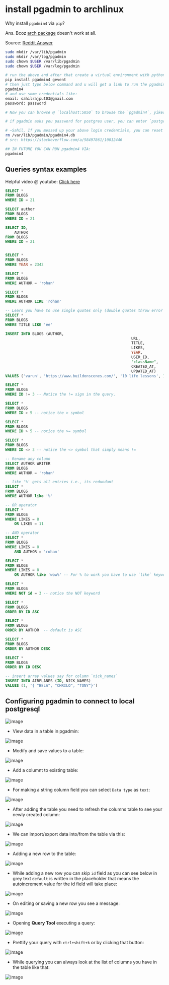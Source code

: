 # install pgadmin to archlinux

Why install `pgadmin4` via `pip`?

Ans. Bcoz [arch package](https://archlinux.org/packages/community/x86_64/pgadmin4/) doesn't work at all.

Source: [Reddit Answer](https://www.reddit.com/r/PostgreSQL/comments/nf9i0y/comment/hidkmco/?utm_source=share&utm_medium=web2x&context=3)

```bash
sudo mkdir /var/lib/pgadmin
sudo mkdir /var/log/pgadmin
sudo chown $USER /var/lib/pgadmin
sudo chown $USER /var/log/pgadmin

# run the above and after that create a virtual environment with python3 and inside that environment just do:
pip install pgadmin4 gevent
# then just type below command and u will get a link to run the pgadmin4 in ur browser
pgadmin4 
# and use some credentials like:
email: sahilrajput03@gmail.com
password: password

# Now you can browse @ `localhost:5050` to browse the `pgadmin4`, yikes!!

# if pgadmin asks you password for postgres user, you can enter `postgres` as password as well.

# ~Sahil, If you messed up your above login credentials, you can reset the login credentials like that:
rm /var/lib/pgadmin/pgadmin4.db
# src: https://stackoverflow.com/a/58497861/10012446

## IN FUTURE YOU CAN RUN pgadmin4 VIA:
pgadmin4
```

## Queries syntax examples

Helpful video @ youtube: [Click here](https://youtu.be/Dd2ej-QKrWY)

```sql
SELECT *
FROM BLOGS
WHERE ID = 21

SELECT author
FROM BLOGS
WHERE ID = 21

SELECT ID,
	AUTHOR
FROM BLOGS
WHERE ID = 21


SELECT *
FROM BLOGS
WHERE YEAR = 2342

SELECT *
FROM BLOGS
WHERE AUTHOR = 'rohan'

SELECT *
FROM BLOGS
WHERE AUTHOR LIKE 'rohan'

-- Learn you have to use single quotes only (double quotes throw error like column ee doesn't exist)
SELECT *
FROM BLOGS
WHERE TITLE LIKE 'ee'

INSERT INTO BLOGS (AUTHOR,
														URL,
														TITLE,
														LIKES,
														YEAR,
														USER_ID,
														"className",
														CREATED_AT,
														UPDATED_AT)
VALUES ('varun', 'https://www.buildonscenes.com/', '10 life lessons', 1221, 2021, 1, 'upper-class', '2022-07-01 22:44:50.129+05:30', '2022-07-01 22:44:50.129+05:30');

SELECT *
FROM BLOGS
WHERE ID != 3 -- Notice the != sign in the query.

SELECT *
FROM BLOGS
WHERE ID > 5 -- notice the > symbol

SELECT *
FROM BLOGS
WHERE ID > 5 -- notice the >= symbol

SELECT *
FROM BLOGS
WHERE ID <> 3 -- notice the <> symbol that simply means !=

-- Rename any column
SELECT AUTHOR WRITER
FROM BLOGS
WHERE AUTHOR = 'rohan'

-- like '%' gets all entries i.e., its redundant
SELECT *
FROM BLOGS
WHERE AUTHOR like '%'

-- OR operator
SELECT *
FROM BLOGS
WHERE LIKES = 8
	OR LIKES = 11

-- AND operator
SELECT *
FROM BLOGS
WHERE LIKES = 8
	AND AUTHOR = 'rohan'

SELECT *
FROM BLOGS
WHERE LIKES = 8
	OR AUTHOR like 'wow%' -- For % to work you have to use `like` keyword instead of `=` sign.

SELECT *
FROM BLOGS
WHERE NOT id = 3 -- notice the NOT keyword

SELECT *
FROM BLOGS
ORDER BY ID ASC

SELECT *
FROM BLOGS
ORDER BY AUTHOR  -- default is ASC

SELECT *
FROM BLOGS
ORDER BY AUTHOR DESC

SELECT *
FROM BLOGS
ORDER BY ID DESC

-- insert array values say for column `nick_names`
INSERT INTO AIRPLANES (ID, NICK_NAMES)
VALUES (1, '{ "BELA", "CHRILO", "TONY"}')
```

## Configuring pgadmin to connect to local postgresql

![image](https://user-images.githubusercontent.com/31458531/176994040-b59dac6c-3392-4794-b68b-c2f98d85c28f.png)

- View data in a table in pgadmin:

![image](https://user-images.githubusercontent.com/31458531/176994861-c2934f9c-9922-4c00-9ce4-5186c1ce7ff4.png)

- Modify and save values to a table:

![image](https://user-images.githubusercontent.com/31458531/176998064-0462a313-81ef-494c-829f-276df9a7247c.png)

- Add a columnt to existing table:

![image](https://user-images.githubusercontent.com/31458531/176997978-1c3b6154-40ff-4d08-a768-550752b711ab.png)

- For making a string column field you can select `Data type` as `text`:

![image](https://user-images.githubusercontent.com/31458531/176998317-79766122-ea0a-4dc2-8696-8ad8aaf32aa1.png)

- After adding the table you need to refresh the columns table to see your newly created column:

![image](https://user-images.githubusercontent.com/31458531/176999007-284da171-c137-4c66-acf9-883028f7183c.png)

- We can import/export data into/from the table via this:

![image](https://user-images.githubusercontent.com/31458531/176998566-a0d34b38-440c-41ca-8206-af5473d3a347.png)

- Adding a new row to the table:

![image](https://user-images.githubusercontent.com/31458531/176998765-f27985b0-8559-4611-8caa-20642031e23e.png)

- While adding a new row you can skip `id` field as you can see below in grey text `default` is written in the placeholder that means the autoincrement value for the id field will take place:

![image](https://user-images.githubusercontent.com/31458531/176998938-42641863-49f7-489a-9a15-17fca371e540.png)

- On editing or saving a new row you see a message: 

![image](https://user-images.githubusercontent.com/31458531/177031075-52d6d5ba-1a37-443f-84c1-087a3bbb284c.png)

- Opening **Query Tool** executing a query:

![image](https://user-images.githubusercontent.com/31458531/177031196-3087cd4e-2b21-4502-9c41-2db75a8a0f0f.png)

- Prettify your query with `ctrl+shift+k` or by clicking that button:

![image](https://user-images.githubusercontent.com/31458531/177032272-1d52cc04-11d6-4aaf-8028-0af535184577.png)

- While querying you can always look at the list of columns you have in the table like that: 

![image](https://user-images.githubusercontent.com/31458531/177032714-c71ffd4d-68bd-42b5-a5cf-b96c4e5a5f06.png)
